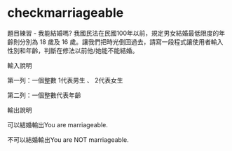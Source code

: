 # checkmarriageable
題目練習 - 我能結婚嗎?
我國民法在民國100年以前，規定男女結婚最低限度的年齡則分別為 18 歲及 16 歲。讓我們把時光倒回過去，請寫一段程式讓使用者輸入性別和年齡，判斷在修法以前他/她能不能結婚。

輸入說明

第一列：一個整數 1代表男生 、 2代表女生

第二列：一個整數代表年齡

輸出說明

可以結婚輸出You are marriageable.

不可以結婚輸出You are NOT marriageable.
